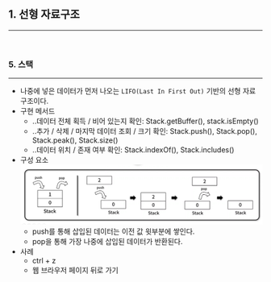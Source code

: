 ## 1. 선형 자료구조

---

<br>

### **5. 스택**

---

- 나중에 넣은 데이터가 먼저 나오는 `LIFO(Last In First Out)` 기반의 선형 자료 구조이다.
- 구현 메서드
  - ..데이터 전체 획득 / 비어 있는지 확인: Stack.getBuffer(), stack.isEmpty()
  - ..추가 / 삭제 / 마지막 데이터 조회 / 크기 확인: Stack.push(), Stack.pop(), Stack.peak(), Stack.size()
  - ..데이터 위치 / 존재 여부 확인: Stack.indexOf(), Stack.includes()
- 구성 요소
  ![image](./stack.png)
  - push를 통해 삽입된 데이터는 이전 값 윗부분에 쌓인다.
  - pop을 통해 가장 나중에 삽입된 데이터가 반환된다.
- 사례
  - ctrl + z
  - 웹 브라우저 페이지 뒤로 가기
